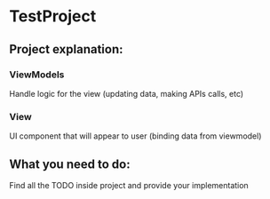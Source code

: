 # TestProject

## Project explanation:  
### ViewModels
Handle logic for the view (updating data, making APIs calls, etc)
### View
UI component that will appear to user (binding data from viewmodel)

## What you need to do:
Find all the TODO inside project and provide your implementation
